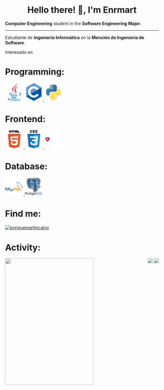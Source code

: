 <h1 align="center">Hello there! 👋, I'm Enrmart</h1>

<p align="justify">

**Computer Engineering** student in the **Software Engineering Major**.
  
---

Estudiante de **Ingeniería Informática** en la **Mención de Ingeniería de Software**.

Interesado en 

</p>

  
<h1 align="left">Programming:</h1>
<p align="left"> 
  <a href="https://www.java.com" target="_blank" rel="noreferrer"> 
    <img src="https://raw.githubusercontent.com/devicons/devicon/master/icons/java/java-original.svg" alt="java" width="60" height="60"/></a>
  <a href="https://www.cprogramming.com/" target="_blank" rel="noreferrer"> 
    <img src="https://raw.githubusercontent.com/devicons/devicon/master/icons/c/c-original.svg" alt="c" width="60" height="60"/> </a> 
  <a href="https://www.python.org" target="_blank" rel="noreferrer"> 
    <img src="https://raw.githubusercontent.com/devicons/devicon/master/icons/python/python-original.svg" alt="python" width="60" height="60"/> </a>
</p>

<h1 align="left">Frontend: </h1>
<p align="left"> 
  <a href="https://www.w3.org/html/" target="_blank" rel="noreferrer"> 
    <img src="https://raw.githubusercontent.com/devicons/devicon/master/icons/html5/html5-original-wordmark.svg" alt="html5" width="60" height="60"/> </a>
  <a href="https://www.w3schools.com/css/" target="_blank" rel="noreferrer"> 
    <img src="https://raw.githubusercontent.com/devicons/devicon/master/icons/css3/css3-original-wordmark.svg" alt="css3" width="60" height="60"/> </a>
  <a href="https://angular.io/" target="_blank" rel="noreferrer"> 
    <img src="https://raw.githubusercontent.com/devicons/devicon/master/icons/angular/angular-original-wordmark.svg" alt="angular" width="60" height="60"/> </a>
 </p>
 
<h1 align="left">Database:</h1>
<p align="left">
  <a href="https://www.mysql.com/" target="_blank" rel="noreferrer"> 
    <img src="https://raw.githubusercontent.com/devicons/devicon/master/icons/mysql/mysql-original-wordmark.svg" alt="mysql" width="60" height="60"/> </a>
  <a href="https://www.postgresql.org" target="_blank" rel="noreferrer"> 
    <img src="https://raw.githubusercontent.com/devicons/devicon/master/icons/postgresql/postgresql-original-wordmark.svg" alt="postgresql" width="60" height="60"/></a>  
</p>

<h1 align="left">Find me:</h1>
<p align="left">
  <a href="https://www.linkedin.com/in/enrique-martin-calvo-605337296" target="blank">
    <img align="center" src="https://raw.githubusercontent.com/rahuldkjain/github-profile-readme-generator/master/src/images/icons/Social/linked-in-alt.svg" alt="enriquemartincalvo" height="45" width="50" /></a>
</p>

<h1 align="left">Activity:</h1>
<p align="left">
  <img align="left" height="415px" width="290px" src="https://github-readme-stats.vercel.app/api/top-langs/?username=enrmart&langs_count=8&theme=tokyonight&hide_border=true">
  
<div align="right">
  <img height="203px" src="https://github-readme-stats.vercel.app/api?username=enrmart&show_icons=true&custom_title=Enrmart%20Github%20Stats&theme=tokyonight&hide_border=true">
  <img height="203px" src="https://github-readme-streak-stats.herokuapp.com/?user=enrmart&theme=tokyonight&hide_border=true">
</div>

